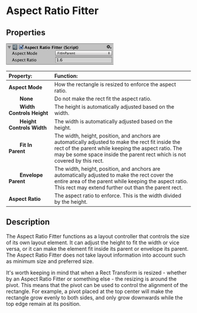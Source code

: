 # Aspect Ratio Fitter

## Properties

![](images/UI_AspectRatioFitterInspector.png)

|**Property:** |**Function:** |
|:---|:---|
|**Aspect Mode** |How the rectangle is resized to enforce the aspect ratio. |
|&#160;&#160;&#160;&#160;&#160;&#160;&#160;&#160;**None** |Do not make the rect fit the aspect ratio. |
|&#160;&#160;&#160;&#160;&#160;&#160;&#160;&#160;**Width Controls Height** |The height is automatically adjusted based on the width. |
|&#160;&#160;&#160;&#160;&#160;&#160;&#160;&#160;**Height Controls Width** |The width is automatically adjusted based on the height. |
|&#160;&#160;&#160;&#160;&#160;&#160;&#160;&#160;**Fit In Parent** |The width, height, position, and anchors are automatically adjusted to make the rect fit inside the rect of the parent while keeping the aspect ratio. The may be some space inside the parent rect which is not covered by this rect. |
|&#160;&#160;&#160;&#160;&#160;&#160;&#160;&#160;**Envelope Parent** |The width, height, position, and anchors are automatically adjusted to make the rect cover the entire area of the parent while keeping the aspect ratio. This rect may extend further out than the parent rect. |
|**Aspect Ratio** |The aspect ratio to enforce. This is the width divided by the height. |


## Description

The Aspect Ratio Fitter functions as a layout controller that controls the size of its own layout element. It can adjust the height to fit the width or vice versa, or it can make the element fit inside its parent or envelope its parent. The Aspect Ratio Fitter does not take layout information into account such as minimum size and preferred size.

It's worth keeping in mind that when a Rect Transform is resized - whether by an Aspect Ratio Fitter or something else - the resizing is around the pivot. This means that the pivot can be used to control the alignment of the rectangle. For example, a pivot placed at the top center will make the rectangle grow evenly to both sides, and only grow downwards while the top edge remain at its position.
